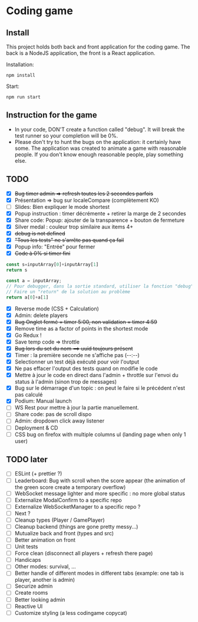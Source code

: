 # Coding game

## Install
This project holds both back and front application for the coding game.
The back is a NodeJS application, the front is a React application.

Installation:
```shell
npm install
```
Start:
```shell
npm run start
```

## Instruction for the game
- In your code, DON'T create a function called "debug". It will break the test runner so your completion will be 0%.
- Please don't try to hunt the bugs on the application: it certainly have some.
The application was created to animate a game with reasonable people.
If you don't know enough reasonable people, play something else.

## TODO
- [x] ~~Bug timer admin => refresh toutes les 2 secondes parfois~~
- [x] Présentation => bug sur localeCompare (complètement KO)
- [ ] Slides: Bien expliquer le mode shortest
- [x] Popup instruction : timer décrémente + retirer la marge de 2 secondes
- [x] Share code: Popup: ajouter de la transparence + bouton de fermeture
- [x] Silver medal : couleur trop similaire aux items 4+
- [x] ~~debug is not defined~~
- [x] ~~"Tous les tests" ne s'arrête pas quand ça fail~~
- [x] Popup info: "Entrée" pour fermer
- [x] ~~Code à 0% si timer fini~~
```js
const s=inputArray[0]+inputArray[1]
return s
```
```js
const a = inputArray;
// Pour debugger, dans la sortie standard, utiliser la fonction "debug". Exemple: debug(inputArray)
// Faire un "return" de la solution au problème
return a[0]+a[1]
```
- [x] Reverse mode (CSS + Calculation)
- [x] Admin: delete players
- [x] ~~Bug Onglet fermé = timer 5:00, non validation = timer 4:59~~
- [x] Remove time as a factor of points in the shortest mode
- [x] Go Redux !
- [x] Save temp code => throttle
- [x] ~~Bug lors du set du nom ==> uuid toujours présent~~
- [x] Timer : la première seconde ne s'affiche pas (--:--)
- [x] Selectionner un test déjà exécuté pour voir l'output
- [x] Ne pas effacer l'output des tests quand on modifie le code
- [x] Mettre à jour le code en direct dans l'admin + throttle sur l'envoi du status à l'admin (sinon trop de messages)
- [x] Bug sur le démarrage d'un topic : on peut le faire si le précédent n'est pas calculé
- [x] Podium: Manual launch
- [ ] WS Rest pour mettre à jour la partie manuellement.
- [ ] Share code: pas de scroll dispo
- [ ] Admin: dropdown click away listener
- [ ] Deployment & CD
- [ ] CSS bug on firefox with multiple columns ul (landing page when only 1 user)

## TODO later
- [ ] ESLint (+ prettier ?)
- [ ] Leaderboard: Bug with scroll when the score appear (the animation of the green score create a temporary overflow)
- [ ] WebSocket message lighter and more specific : no more global status
- [ ] Externalize ModalConfirm to a specific repo
- [ ] Externalize WebSocketManager to a specific repo ?
- [ ] Next ?
- [ ] Cleanup types (Player / GamePlayer)
- [ ] Cleanup backend (things are gone pretty messy...)
- [ ] Mutualize back and front (types and src)
- [ ] Better animation on front
- [ ] Unit tests
- [ ] Force clean (disconnect all players + refresh there page)
- [ ] Handicaps
- [ ] Other modes: survival, ...
- [ ] Better handle of different modes in different tabs (example: one tab is player, another is admin)
- [ ] Securize admin
- [ ] Create rooms
- [ ] Better looking admin
- [ ] Reactive UI
- [ ] Customize styling (a less codingame copycat)